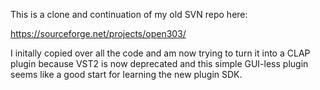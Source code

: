 This is a clone and continuation of my old SVN repo here:

https://sourceforge.net/projects/open303/

I initally copied over all the code and am now trying to turn it into a CLAP plugin because VST2 is
now deprecated and this simple GUI-less plugin seems like a good start for learning the new plugin 
SDK.
